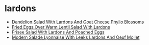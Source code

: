 # lardons

 * [Dandelion Salad With Lardons And Goat Cheese Phyllo Blossoms](../../index/d/dandelion-salad-with-lardons-and-goat-cheese-phyllo-blossoms-231785.json)
 * [Fried Eggs Over Warm Lentil Salad With Lardons](../../index/f/fried-eggs-over-warm-lentil-salad-with-lardons-103975.json)
 * [Frisee Salad With Lardons And Poached Eggs](../../index/f/frisee-salad-with-lardons-and-poached-eggs-100876.json)
 * [Modern Salade Lyonnaise With Leeks Lardons And Oeuf Mollet](../../index/m/modern-salade-lyonnaise-with-leeks-lardons-and-oeuf-mollet-51199020.json)
